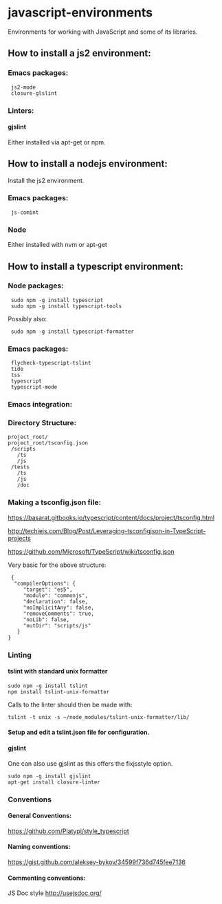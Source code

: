 # javascript-environments
Environments for working with JavaScript and some of its libraries.

## How to install a js2 environment:

### Emacs packages:

     js2-mode
     closure-glslint

### Linters:

#### gjslint

Either installed via apt-get or npm.

## How to install a nodejs environment:

Install the js2 environment.

### Emacs packages:
   
     js-comint

### Node

Either installed with nvm or apt-get


## How to install a typescript environment:

### Node packages:

     sudo npm -g install typescript
     sudo npm -g install typescript-tools


   Possibly also:

     sudo npm -g install typescript-formatter



### Emacs packages:

     flycheck-typescript-tslint
     tide
     tss
     typescript
     typescript-mode

### Emacs integration: 
   
   

### Directory Structure:

    project_root/
    project_root/tsconfig.json
     /scripts
       /ts
       /js
     /tests
       /ts
       /js
       /doc

### Making a tsconfig.json file:

https://basarat.gitbooks.io/typescript/content/docs/project/tsconfig.html

http://techiejs.com/Blog/Post/Leveraging-tsconfigjson-in-TypeScript-projects

https://github.com/Microsoft/TypeScript/wiki/tsconfig.json

Very basic for the above structure:

     {
      "compilerOptions": {
         "target": "es5",
         "module": "commonjs",
         "declaration": false,
         "noImplicitAny": false,
         "removeComments": true,
         "noLib": false,
         "outDir": "scripts/js"
       }
    }

### Linting

#### tslint with standard unix formatter

    sudo npm -g install tslint
    npm install tslint-unix-formatter

Calls to the linter should then be made with:

    tslint -t unix -s ~/node_modules/tslint-unix-formatter/lib/

#### Setup and edit a tslint.json file for configuration.
   

#### gjslint

One can also use gjslint as this offers the fixjsstyle option. 
    
    sudo npm -g install gjslint
    apt-get install closure-linter


### Conventions

#### General Conventions:
https://github.com/Platypi/style_typescript

#### Naming conventions: 
https://gist.github.com/aleksey-bykov/34599f736d745fee7136

#### Commenting conventions:

JS Doc style
http://usejsdoc.org/
